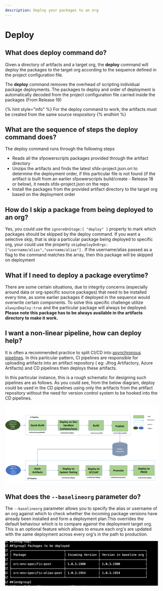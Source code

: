 ```yaml
---
description: Deploy your packages to an org
---
```


# Deploy

## What does deploy command do?

Given a directory of artifacts and a target org, the **deploy** command will deploy the packages to the target org according to the sequence defined in the project configuration file. 

The **deploy** command removes the overhead of scripting individual package deployments. The packages to deploy and order of deployment is automatically decoded from the project configuration file carried inside the packages \(From Release 19\) 

{% hint style="info" %}
For the deploy command to work, the artifacts must be created from the same source respository 
{% endhint %}

## What are the sequence of steps the deploy command does?

The deploy command runs through the following steps  
- Reads all the sfpowerscripts packages provided through the artifact directory  
- Unzips the artifacts and finds the latest sfdx-project.json.ori  to determine the deployment order, if this particular file is not found \(if the artifact is built from an earlier sfpowerscripts build/create - Release 18 or below\), it needs sfdx-project.json on the repo  
- Install the packages from the provided artifact directory to the target org based on the deployment order

## How do I skip a package from being deployed to an org?

Yes, you could use the `ignoreOnStage:[ "deploy" ]` property to mark which packages should be skipped by the deploy command. If you want a selective skip, that is skip a particular package being deployed to specific org, your could use the property `skipDeployOnOrgs: ["username/alias","username/alias"]` . If the username/alias passed as a flag to the command matches the array, then this package will be skipped on deployment

## What if I need to deploy a package everytime?

There are some certain situations, due to integrity concerns \(especially around data or org-specific source packages\) that need to be installed every time, as some earlier packages if deployed in the sequence would overwrite certain components. To solve this specific challenge utilize `alwaysDeploy:true` and the particular package will always be deployed. **Please note this package has to be always available in the artifacts directory to make it work.**

## I want a non-linear pipeline, how can deploy help?

It is often a recommended practice to split CI/CD into [asynchronous pipelines](https://worklifenotes.com/2020/06/04/7-best-practices-modern-cicd/). In this particular pattern, CI pipelines are responsible for uploading artifacts into an artifact repository \( eg: Jfrog Artifactory, Azure Artifacts\) and CD pipelines then deploys these artifacts. 

In this particular instance, this is a rough schematic for designing such pipelines are as follows. As you could see, from the below diagram, deploy could be used in the CD pipelines using only the artifacts from the artifact repository without the need for version control system to be hooked into the CD pipelines. 

![](../../.gitbook/assets/image%20%2813%29%20%281%29%20%282%29.png)

## What does the `--baselineorg` parameter do?

The `--baselineorg` parameter allows you to specify the alias or username of an org against which to check whether the incoming package versions have already been installed and form a deployment plan.This overrides the default behaviour which is to compare against the deployment target org. This is an optional feature which allows to ensure each org's are updated with the same deployment across every org's in the path to production. 

![](../../.gitbook/assets/image%20%2810%29.png)

